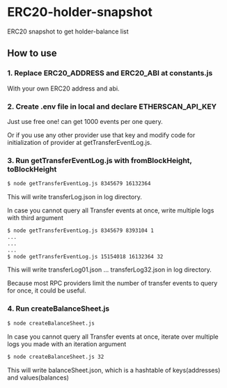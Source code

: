 # ERC20-holder-snapshot
ERC20 snapshot to get holder-balance list

## How to use

### 1. Replace ERC20_ADDRESS and ERC20_ABI at constants.js

With your own ERC20 address and abi.

### 2. Create .env file in local and declare ETHERSCAN_API_KEY

Just use free one! can get 1000 events per one query.

Or if you use any other provider use that key and modify code for initialization of provider at getTransferEventLog.js.

### 3. Run getTransferEventLog.js with fromBlockHeight, toBlockHeight

``` bash
$ node getTransferEventLog.js 8345679 16132364
```

This will write transferLog.json in log directory.

In case you cannot query all Transfer events at once, write multiple logs with third argument

``` bash
$ node getTransferEventLog.js 8345679 8393104 1
...
...
...
$ node getTransferEventLog.js 15154018 16132364 32
```

This will write transferLog01.json ... transferLog32.json in log directory.

Because most RPC providers limit the number of transfer events to query for once, it could be useful.

### 4. Run createBalanceSheet.js

``` bash
$ node createBalanceSheet.js
```

In case you cannot query all Transfer events at once, iterate over multiple logs you made with an iteration argument

``` bash
$ node createBalanceSheet.js 32
```

This will write balanceSheet.json, which is a hashtable of keys(addresses) and values(balances)